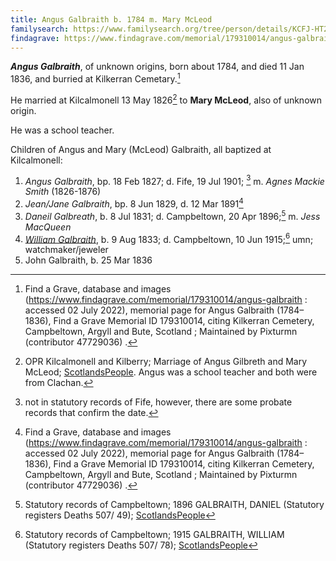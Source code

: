 ```yaml
---
title: Angus Galbraith b. 1784 m. Mary McLeod
familysearch: https://www.familysearch.org/tree/person/details/KCFJ-HT2
findagrave: https://www.findagrave.com/memorial/179310014/angus-galbraith
---
```

***Angus Galbraith***, of unknown origins, born about 1784, and died 11 Jan 1836, and burried at Kilkerran Cemetary.[^burial]

He married at Kilcalmonell 13 May 1826[^marriage] to **Mary McLeod**, also of unknown origin.

He was a school teacher.

Children of Angus and Mary (McLeod) Galbraith, all baptized at Kilcalmonell:

1. *Angus Galbraith*, bp. 18 Feb 1827; d. Fife, 19 Jul 1901; [^angus-death] m. *Agnes Mackie Smith* (1826-1876)
2. *Jean/Jane Galbraith*, bp. 8 Jun 1829, d. 12 Mar 1891[^burial]
3. *Daneil Galbreath*, b. 8 Jul 1831; d. Campbeltown, 20 Apr 1896;[^daneil-death] m. *Jess MacQueen*
4. *[William Galbraith](galbraith-william-1833.md)*, b. 9 Aug 1833; d. Campbeltown, 10 Jun 1915;[^william-death] umn; watchmaker/jeweler
5. John Galbraith, b. 25 Mar 1836

[^marriage]: OPR Kilcalmonell and Kilberry; Marriage of Angus Gilbreth and Mary McLeod; [ScotlandsPeople](https://www.scotlandspeople.gov.uk/view-image/nrs_opr_records/8480524?image=219).  Angus was a school teacher and both were from Clachan.

[^burial]: Find a Grave, database and images (https://www.findagrave.com/memorial/179310014/angus-galbraith : accessed 02 July 2022), memorial page for Angus Galbraith (1784–1836), Find a Grave Memorial ID 179310014, citing Kilkerran Cemetery, Campbeltown, Argyll and Bute, Scotland ; Maintained by Pixturmn (contributor 47729036) .

[^angus-death]: not in statutory records of Fife, however, there are some probate records that confirm the date.

[^william-death]: Statutory records of Campbeltown; 1915 GALBRAITH, WILLIAM (Statutory registers Deaths 507/ 78); [ScotlandsPeople](https://www.scotlandspeople.gov.uk/view-image/nrs_stat_deaths/6805754)

[^daneil-death]: Statutory records of Campbeltown; 1896 GALBRAITH, DANIEL (Statutory registers Deaths 507/ 49); [ScotlandsPeople](https://www.scotlandspeople.gov.uk/view-image/nrs_stat_deaths/4835073) 
